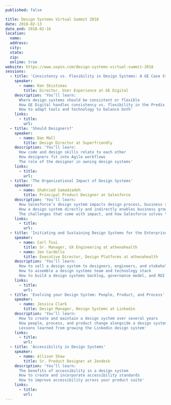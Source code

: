 ```yaml
---
published: false

title: Design Systems Virtual Summit 2018
date: 2018-02-13
date_end: 2018-02-16
location:
  name:
  address:
  city:
  state:
  zip:
  online: true
website: https://www.uxpin.com/design-systems-virtual-summit-2018
sessions:
  - title: 'Consistency vs. Flexibility in Design Systems: A GE Case Study'
    speaker:
      - name: Ken Skistimas
        title: Director, User Experience at GE Digital
    description: 'You’ll learn:
      Where design systems should be consistent or flexible
      How GE Digital handles consistency vs. flexibility in the Predix design system
      How to adapt tools and technology to balance both'
    links:
      - title:
        url:
  - title: 'Should Designers?'
    speaker:
      - name: Dan Mall
        title: Design Director at Superfriendly
    description: 'You’ll learn:
      How code and design skills relate to each other
      How designers fit into Agile workflows
      The role of the designer in owning design systems'
    links:
      - title:
        url:
  - title: 'The Organizational Impact of Design Systems'
    speaker:
      - name: Shahrzad Samadzadeh
        title: Principal Product Designer at Salesforce
    description: 'You’ll learn:
      How Salesforce’s design system impacts design process, business stakeholders, and ecosystem partners
      How a design system directly and indirectly enables business growth
      The challenges that come with impact, and how Salesforce solves them'
    links:
      - title:
        url:
  - title: 'Initiating and Sustaining Design Systems for the Enterprise'
    speaker:
      - name: Carl Tsui
        title: Sr. Manager, UX Engineering at athenahealth
      - name: Jen Cardello
        title: Executive Director, Design Platforms at athenahealth
    description: 'You’ll learn:
      How to sell a design system to designers, engineers, and stakeholders
      How to assemble a design systems team and technology stack
      How to build a design systems backlog, governance model, and ROI tracking'
    links:
      - title:
        url:
  - title: 'Evolving your Design System: People, Product, and Process'
    speaker:
      - name: Jessica Clark
        title: Design Manager, Design Systems at Linkedin
    description: 'You’ll learn:
      How to create and maintain a design system over several years
      How people, process, and product change alongside a design system
      Lessons learned from growing the Linkedin design system'
    links:
      - title:
        url:
  - title: 'Accessibility in Design Systems'
    speaker:
      - name: Allison Shaw
        title: Sr. Product Designer at Zendesk
    description: 'You’ll learn:
      The benefits of accessibility in a design system
      How to create and incorporate accessibility standards
      How to improve accessibility across your product suite'
    links:
      - title:
        url:
---
```

